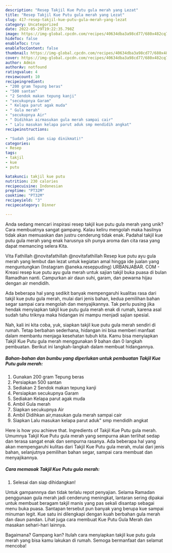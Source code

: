 ```yaml
---
description: "Resep Takjil Kue Putu gula merah yang Lezat"
title: "Resep Takjil Kue Putu gula merah yang Lezat"
slug: 417-resep-takjil-kue-putu-gula-merah-yang-lezat
category: Uncategorized
date: 2022-05-29T19:22:35.798Z
image: https://img-global.cpcdn.com/recipes/40634dba3a98cd77/680x482cq70/takjil-kue-putu-gula-merah-foto-resep-utama.jpg
hideToc: false
enableToc: true
enableTocContent: false
thumbnail: https://img-global.cpcdn.com/recipes/40634dba3a98cd77/680x482cq70/takjil-kue-putu-gula-merah-foto-resep-utama.jpg
cover: https://img-global.cpcdn.com/recipes/40634dba3a98cd77/680x482cq70/takjil-kue-putu-gula-merah-foto-resep-utama.jpg
author: Admin
authorAv: notfound
ratingvalue: 4
reviewcount: 10
recipeingredient:
- "200 gram Tepung beras"
- "500 santan"
- "2 Sendok makan tepung kanji"
- "secukupnya Garam"
- " Kelapa parut agak muda"
- " Gula merah"
- "secukupnya Air"
- " Didihkan airmasukan gula merah sampai cair"
- " Lalu masukan kelapa parut aduk smp mendidih angkat"
recipeinstructions:

- "Sudah jadi dan siap dinikmati!"
categories:
- Resep
tags:
- takjil
- kue
- putu

katakunci: takjil kue putu 
nutrition: 230 calories
recipecuisine: Indonesian
preptime: "PT32M"
cooktime: "PT32M"
recipeyield: "3"
recipecategory: Dinner

---
```





Anda sedang mencari inspirasi resep takjil kue putu gula merah yang unik? Cara membuatnya sangat gampang. Kalau keliru mengolah maka hasilnya tidak akan memuaskan dan justru cenderung tidak enak. Padahal takjil kue putu gula merah yang enak harusnya sih punya aroma dan cita rasa yang dapat memancing selera Kita.





Vita Fathillah @novitafathillah @novitafathillah Resep kue putu ayu gula merah yang lembut dan lezat untuk kegiatan amal hingga ide jualan yang menguntungkan (Instagram @aneka.reseppuding) URBANJABAR. COM - Kreasi resep kue putu ayu gula merah untuk sajian takjil buka puasa di bulan Ramadhan nanti. Campurkan air daun suhi, garam, dan pewarna hijau dengan air mendidih.

Ada beberapa hal yang sedikit banyak mempengaruhi kualitas rasa dari takjil kue putu gula merah, mulai dari jenis bahan, kedua pemilihan bahan segar sampai cara mengolah dan menyajikannya. Tak perlu pusing jika hendak menyiapkan takjil kue putu gula merah enak di rumah, karena asal sudah tahu triknya maka hidangan ini mampu menjadi sajian spesial.






Nah, kali ini kita coba, yuk, siapkan takjil kue putu gula merah sendiri di rumah. Tetap berbahan sederhana, hidangan ini bisa memberi manfaat dalam membantu menjaga kesehatan tubuh kita. Kamu bisa menyiapkan Takjil Kue Putu gula merah menggunakan 9 bahan dan 0 langkah pembuatan. Berikut ini langkah-langkah dalam membuat hidangannya.

<!--inarticleads1-->

##### Bahan-bahan dan bumbu yang diperlukan untuk pembuatan Takjil Kue Putu gula merah:

1. Gunakan 200 gram Tepung beras
1. Persiapkan 500 santan
1. Sediakan 2 Sendok makan tepung kanji
1. Persiapkan secukupnya Garam
1. Sediakan  Kelapa parut agak muda
1. Ambil  Gula merah
1. Siapkan secukupnya Air
1. Ambil  Didihkan air,masukan gula merah sampai cair
1. Siapkan  Lalu masukan kelapa parut aduk&#34; smp mendidih angkat


Here is how you achieve that. Ingredients of Takjil Kue Putu gula merah. Umumnya Takjil Kue Putu gula merah yang sempurna akan terlihat sedap dan terasa sangat enak dan sempurna rasanya. Ada beberapa hal yang akan mempengaruhi kulitas dari Takjil Kue Putu gula merah, mulai dari jenis bahan, selanjutnya pemilihan bahan segar, sampai cara membuat dan menyajikannya. 

<!--inarticleads2-->

##### Cara memasak Takjil Kue Putu gula merah:


1. Selesai dan siap dihidangkan!

Untuk gampannnya dan tidak terlalu repot penyajian. Selama Ramadan penggunaan gula merah jadi cenderung meningkat, lantaran sering dipakai untuk membuat beragam takjil manis yang pas sekali disantap sebagai menu buka puasa. Santapan tersebut pun banyak yang berupa kue sampai minuman legit. Kue satu ini dilengkapi dengan kuah berbahan gula merah dan daun pandan. Lihat juga cara membuat Kue Putu Gula Merah dan masakan sehari-hari lainnya. 

Bagaimana? Gampang kan? Itulah cara menyiapkan takjil kue putu gula merah yang bisa kamu lakukan di rumah. Semoga bermanfaat dan selamat mencoba!
